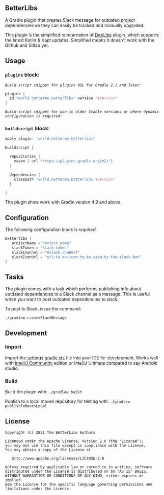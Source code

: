 BetterLibs
-------

A Gradle plugin that creates Slack message for outdated project dependencies so they
can easily be tracked and manually upgraded.

This plugin is the simplified reincarnation of [DebLibs](https://github.com/hellofresh/deblibs-gradle-plugin)
plugin, which supports the latest Kotlin & Kapt updates. Simplified means it doesn't work with the Github and Gitlab yet.


Usage
-----

### `plugins` block:

_`Build script snippet for plugins DSL for Gradle 2.1 and later:`_

```groovy
plugins {
  id "world.betterme.betterlibs" version "$version"
}
```

_`Build script snippet for use in older Gradle versions or where dynamic configuration is required:`_
### `buildscript` block:
```groovy
apply plugin: "world.betterme.betterlibs"

buildscript {

  repositories {
    maven { url "https://plugins.gradle.org/m2/"}
  }

  dependencies {
    classpath "world.betterme.betterlibs:$version"
  }

}
```

The plugin show work with Gradle version 4.9 and above.

Configuration
-------------
The following configuration block is _required._

```groovy
betterlibs {
   projectName ="Project name"
   slackToken = "slack-token"
   slackChannel = "#slack-channel"
   slackIconUrl = "url-to-an-icon-to-be-used-by-the-slack-bot"
}

```

Tasks
----

The plugin comes with a task which performs publishing info about outdated dependencies to a Slack channel as a message. 
This is useful when you want to post outdated dependencies to slack.

To post to Slack, issue the command:

`./gradlew createSlackMessage`

Development
-----------
### Import
Import the [settings.gradle.kts](https://github.com/betterme-dev/BetterLibs/blob/master/settings.gradle.kts) file into your IDE for development.
Works well with [IntelliJ Community](https://www.jetbrains.com/de-de/idea/download) edition or IntelliJ Ultimate compared to say Android studio.

### Build

Build the plugin with: `./gradlew build`

Publish to a local maven repository for testing with: `./gradlew publishToMavenLocal`

License
-------

    Copyright (C) 2021 The BetterLibs Authors

    Licensed under the Apache License, Version 2.0 (the "License");
    you may not use this file except in compliance with the License.
    You may obtain a copy of the License at

       http://www.apache.org/licenses/LICENSE-2.0

    Unless required by applicable law or agreed to in writing, software
    distributed under the License is distributed on an "AS IS" BASIS,
    WITHOUT WARRANTIES OR CONDITIONS OF ANY KIND, either express or implied.
    See the License for the specific language governing permissions and
    limitations under the License.
